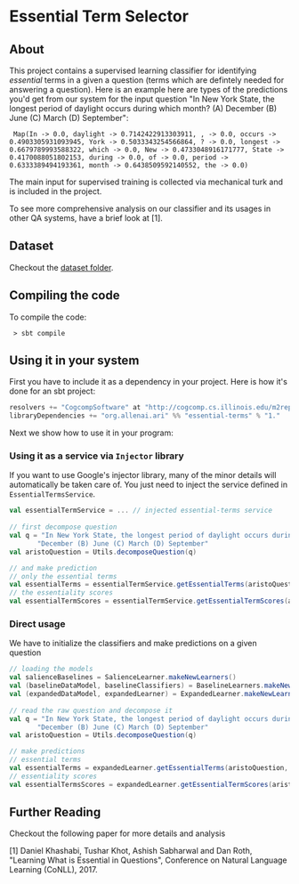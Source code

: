 # Essential Term Selector 

## About 

This project contains a supervised learning classifier for identifying *essential* terms 
in a given a question (terms which are defintely needed for answering a question). 
Here is an example here are types of the predictions you'd get from our system for the input question 
"In New York State, the longest period of daylight occurs during which month? (A) December (B) June (C) March (D) September": 

```
 Map(In -> 0.0, daylight -> 0.7142422913303911, , -> 0.0, occurs -> 0.4903305931093945, York -> 0.5033343254566864, ? -> 0.0, longest -> 0.6679789993588322, which -> 0.0, New -> 0.4733048916171777, State -> 0.4170088051802153, during -> 0.0, of -> 0.0, period -> 0.6333389494193361, month -> 0.6438509592140552, the -> 0.0)
```

The main input for supervised training is collected via mechanical turk 
and is included in the project.  
 
To see more comprehensive analysis on our classifier and its usages 
in other QA systems, have a brief look at [1]. 

## Dataset 
Checkout the [dataset folder](data). 

## Compiling the code 
To compile the code: 
```
 > sbt compile
```

## Using it in your system 
First you have to include it as a dependency in your project. Here is how it's done for an sbt project: 

```sbt
resolvers += "CogcompSoftware" at "http://cogcomp.cs.illinois.edu/m2repo/"
libraryDependencies += "org.allenai.ari" %% "essential-terms" % "1."
```
Next we show how to use it in your program: 

### Using it as a service via `Injector` library
If you want to use Google's injector library, many of the minor details will automatically be taken care of. 
You just need to inject the service defined in `EssentialTermsService`. 

```scala 
val essentialTermService = ... // injected essential-terms service
 
// first decompose question 
val q = "In New York State, the longest period of daylight occurs during which month? (A) " +
       "December (B) June (C) March (D) September"
val aristoQuestion = Utils.decomposeQuestion(q)

// and make prediction
// only the essential terms
val essentialTerms = essentialTermService.getEssentialTerms(aristoQuestion)
// the essentiality scores 
val essentialTermScores = essentialTermService.getEssentialTermScores(aristoQuestion)
```
  
### Direct usage 
    
We have to initialize the classifiers and make predictions on a given question
   
```scala 
// loading the models
val salienceBaselines = SalienceLearner.makeNewLearners()
val (baselineDataModel, baselineClassifiers) = BaselineLearners.makeNewLearners(LoadFromDatastore, "dev")
val (expandedDataModel, expandedLearner) = ExpandedLearner.makeNewLearner(LoadFromDatastore, "SVM", baselineClassifiers, baselineDataModel, salienceBaselines)
 
// read the raw question and decompose it 
val q = "In New York State, the longest period of daylight occurs during which month? (A) " +
       "December (B) June (C) March (D) September"
val aristoQuestion = Utils.decomposeQuestion(q)

// make predictions
// essential terms 
val essentialTerms = expandedLearner.getEssentialTerms(aristoQuestion, threshold = Constants.EXPANDED_LEARNER_THRESHOLD)
// essentiality scores 
val essentialTermsScores = expandedLearner.getEssentialTermScores(aristoQuestion, threshold = Constants.EXPANDED_LEARNER_THRESHOLD)
```
  
## Further Reading 
Checkout the following paper for more details and analysis 

[1] Daniel Khashabi, Tushar Khot, Ashish Sabharwal and Dan Roth, "Learning What is Essential in Questions", Conference on Natural Language Learning (CoNLL), 2017.
